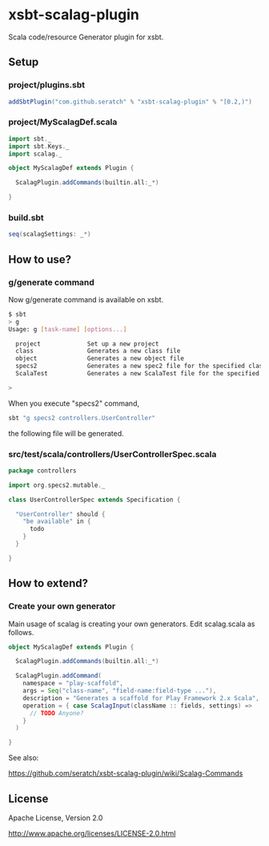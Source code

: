 # xsbt-scalag-plugin 

Scala code/resource Generator plugin for xsbt.

## Setup

### project/plugins.sbt

```scala
addSbtPlugin("com.github.seratch" % "xsbt-scalag-plugin" % "[0.2,)")
```

### project/MyScalagDef.scala

```scala
import sbt._
import sbt.Keys._
import scalag._

object MyScalagDef extends Plugin {

  ScalagPlugin.addCommands(builtin.all:_*)

}
```

### build.sbt

```scala
seq(scalagSettings: _*)
```

## How to use?

### g/generate command

Now g/generate command is available on xsbt.

```sh
$ sbt
> g
Usage: g [task-name] [options...] 

  project             Set up a new project
  class               Generates a new class file
  object              Generates a new object file
  specs2              Generates a new spec2 file for the specified class
  ScalaTest           Generates a new ScalaTest file for the specified class

>
```

When you execute "specs2" command,

```sh
sbt "g specs2 controllers.UserController"
```

the following file will be generated.

### src/test/scala/controllers/UserControllerSpec.scala

```scala
package controllers

import org.specs2.mutable._

class UserControllerSpec extends Specification {

  "UserController" should {
    "be available" in {
      todo
    }
  }

}
```

## How to extend?

### Create your own generator

Main usage of scalag is creating your own generators. Edit scalag.scala as follows.

```scala
object MyScalagDef extends Plugin {

  ScalagPlugin.addCommands(builtin.all:_*)

  ScalagPlugin.addCommand(
    namespace = "play-scaffold",
    args = Seq("class-name", "field-name:field-type ..."),
    description = "Generates a scaffold for Play Framework 2.x Scala",
    operation = { case ScalagInput(className :: fields, settings) =>
      // TODO Anyone?
    }
  )

}
```

See also:

https://github.com/seratch/xsbt-scalag-plugin/wiki/Scalag-Commands


## License

Apache License, Version 2.0

http://www.apache.org/licenses/LICENSE-2.0.html



